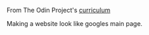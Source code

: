 From The Odin Project's [curriculum](http://www.theodinproject.com/courses/web-development-101/lessons/html-css)

Making a website look like googles main page.